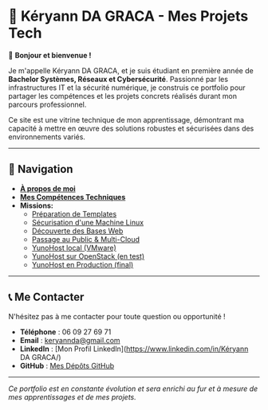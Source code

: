 # 🚀 Kéryann DA GRACA - Mes Projets Tech

👋 **Bonjour et bienvenue !**

Je m'appelle Kéryann DA GRACA, et je suis étudiant en première année de **Bachelor Systèmes, Réseaux et Cybersécurité**. Passionné par les infrastructures IT et la sécurité numérique, je construis ce portfolio pour partager les compétences et les projets concrets réalisés durant mon parcours professionnel.

Ce site est une vitrine technique de mon apprentissage, démontrant ma capacité à mettre en œuvre des solutions robustes et sécurisées dans des environnements variés.

---

## 🧭 Navigation

* [**À propos de moi**](a-propos.md) 
* [**Mes Compétences Techniques**](competences.md) 
* **Missions:**
    * [Préparation de Templates](missions/templates.md)
    * [Sécurisation d'une Machine Linux](missions/securisation.md)
    * [Découverte des Bases Web](missions/web.md)
    * [Passage au Public & Multi-Cloud](missions/cloud.md)
    * [YunoHost local (VMware)](missions/yunohost-vmware.md)
    * [YunoHost sur OpenStack (en test)](missions/yunohost-test.md)
    * [YunoHost en Production (final)](missions/mission-7-yunohost-production.md)

---

## 📞 Me Contacter

N'hésitez pas à me contacter pour toute question ou opportunité !

* **Téléphone** : 06 09 27 69 71 
* **Email** : keryannda@gmail.com
* **LinkedIn** : [Mon Profil LinkedIn](https://www.linkedin.com/in/Kéryann DA GRACA/)
* **GitHub** : [Mes Dépôts GitHub](https://github.com/keryann11)

---

*Ce portfolio est en constante évolution et sera enrichi au fur et à mesure de mes apprentissages et de mes projets.*
